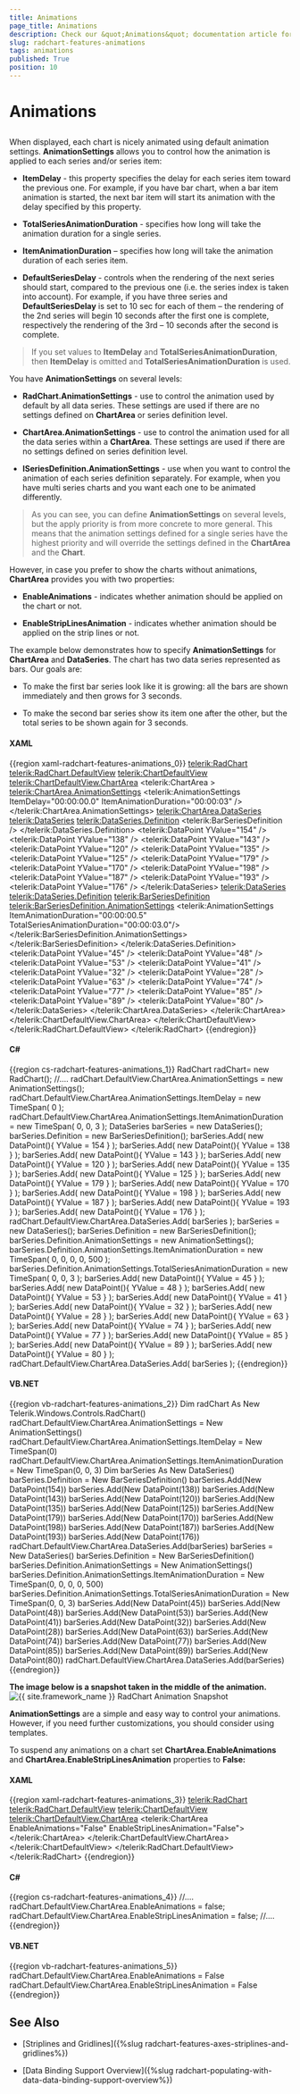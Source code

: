 ```yaml
---
title: Animations
page_title: Animations
description: Check our &quot;Animations&quot; documentation article for the RadChart {{ site.framework_name }} control.
slug: radchart-features-animations
tags: animations
published: True
position: 10
---
```


# Animations



## 

When displayed, each chart is nicely animated using default animation settings. __AnimationSettings__ allows you to control how the animation is applied to each series and/or series item:

* __ItemDelay__ - this property specifies the delay for each series item toward the previous one. For example, if you have bar chart, when a bar item animation is started, the next bar item will start its animation with the delay specified by this property.

* __TotalSeriesAnimationDuration__ - specifies how long will take the animation duration for a single series.

* __ItemAnimationDuration__ – specifies how long will take the animation duration of each series item.

* __DefaultSeriesDelay__ - controls when the rendering of the next series should start, compared to the previous one (i.e. the series index is taken into account). For example, if you have three series and __DefaultSeriesDelay__ is set to 10 sec for each of them – the rendering of the 2nd series will begin 10 seconds after the first one is complete, respectively the rendering of the 3rd – 10 seconds after the second is complete.

>If you set values to __ItemDelay__ and __TotalSeriesAnimationDuration__, then __ItemDelay__ is omitted and __TotalSeriesAnimationDuration__ is used.

You have __AnimationSettings__ on several levels:

* __RadChart.AnimationSettings__ - use to control the animation used by default by all data series. These settings are used if there are no settings defined on __ChartArea__ or series definition level.

* __ChartArea.AnimationSettings__ - use to control the animation used for all the data series within a __ChartArea__. These settings are used if there are no settings defined on series definition level.

* __ISeriesDefinition.AnimationSettings__ - use when you want to control the animation of each series definition separately. For example, when you have multi series charts and you want each one to be animated differently.

>As you can see, you can define __AnimationSettings__ on several levels, but the apply priority is from more concrete to more general. This means that the animation settings defined for a single series have the highest priority and will override the settings defined in the __ChartArea__ and the __Chart__.

However, in case you prefer to show the charts without animations, __ChartArea__ provides you with two properties:

* __EnableAnimations__ - indicates whether animation should be applied on the chart or not.

* __EnableStripLinesAnimation__ - indicates whether animation should be applied on the strip lines or not. 

The example below demonstrates how to specify __AnimationSettings__ for __ChartArea__ and __DataSeries__. The chart has two data series represented as bars. Our goals are:

* To make the first bar series look like it is growing: all the bars are shown immediately and then grows for 3 seconds.

* To make the second bar series show its item one after the other, but the total series to be shown again for 3 seconds.

#### __XAML__

{{region xaml-radchart-features-animations_0}}
	<telerik:RadChart>
	    <telerik:RadChart.DefaultView>
	        <telerik:ChartDefaultView>
	            <!--....-->
	            <telerik:ChartDefaultView.ChartArea>
	                <telerik:ChartArea >
	                    <telerik:ChartArea.AnimationSettings>
	                        <telerik:AnimationSettings ItemDelay="00:00:00.0" 
	                                                   ItemAnimationDuration="00:00:03" />
	                    </telerik:ChartArea.AnimationSettings>
	                    <telerik:ChartArea.DataSeries>
	                        <telerik:DataSeries>
	                            <telerik:DataSeries.Definition>
	                                <telerik:BarSeriesDefinition />
	                            </telerik:DataSeries.Definition>
	                            <telerik:DataPoint YValue="154" />
	                            <telerik:DataPoint YValue="138" />
	                            <telerik:DataPoint YValue="143" />
	                            <telerik:DataPoint YValue="120" />
	                            <telerik:DataPoint YValue="135" />
	                            <telerik:DataPoint YValue="125" />
	                            <telerik:DataPoint YValue="179" />
	                            <telerik:DataPoint YValue="170" />
	                            <telerik:DataPoint YValue="198" />
	                            <telerik:DataPoint YValue="187" />
	                            <telerik:DataPoint YValue="193" />
	                            <telerik:DataPoint YValue="176" />
	                        </telerik:DataSeries>
	                        <telerik:DataSeries>
	                            <telerik:DataSeries.Definition>
	                                <telerik:BarSeriesDefinition>
	                                    <telerik:BarSeriesDefinition.AnimationSettings>
	                                        <telerik:AnimationSettings ItemAnimationDuration="00:00:00.5" 
	                                                                   TotalSeriesAnimationDuration="00:00:03.0"/>
	                                    </telerik:BarSeriesDefinition.AnimationSettings>
	                                </telerik:BarSeriesDefinition>
	                            </telerik:DataSeries.Definition>
	                            <telerik:DataPoint YValue="45" />
	                            <telerik:DataPoint YValue="48" />
	                            <telerik:DataPoint YValue="53" />
	                            <telerik:DataPoint YValue="41" />
	                            <telerik:DataPoint YValue="32" />
	                            <telerik:DataPoint YValue="28" />
	                            <telerik:DataPoint YValue="63" />
	                            <telerik:DataPoint YValue="74" />
	                            <telerik:DataPoint YValue="77" />
	                            <telerik:DataPoint YValue="85" />
	                            <telerik:DataPoint YValue="89" />
	                            <telerik:DataPoint YValue="80" />
	                        </telerik:DataSeries>
	                    </telerik:ChartArea.DataSeries>
	                </telerik:ChartArea>
	            </telerik:ChartDefaultView.ChartArea>
	        </telerik:ChartDefaultView>
	    </telerik:RadChart.DefaultView>
	</telerik:RadChart>
{{endregion}}



#### __C#__

{{region cs-radchart-features-animations_1}}
	RadChart radChart= new RadChart();
	//....
	radChart.DefaultView.ChartArea.AnimationSettings = new AnimationSettings();
	radChart.DefaultView.ChartArea.AnimationSettings.ItemDelay = new TimeSpan( 0 );
	radChart.DefaultView.ChartArea.AnimationSettings.ItemAnimationDuration = new TimeSpan( 0, 0, 3 );
	DataSeries barSeries = new DataSeries();
	barSeries.Definition = new BarSeriesDefinition();
	barSeries.Add( new DataPoint(){ YValue = 154 } );
	barSeries.Add( new DataPoint(){ YValue = 138 } );
	barSeries.Add( new DataPoint(){ YValue = 143 } );
	barSeries.Add( new DataPoint(){ YValue = 120 } );
	barSeries.Add( new DataPoint(){ YValue = 135 } );
	barSeries.Add( new DataPoint(){ YValue = 125 } );
	barSeries.Add( new DataPoint(){ YValue = 179 } );
	barSeries.Add( new DataPoint(){ YValue = 170 } );
	barSeries.Add( new DataPoint(){ YValue = 198 } );
	barSeries.Add( new DataPoint(){ YValue = 187 } );
	barSeries.Add( new DataPoint(){ YValue = 193 } );
	barSeries.Add( new DataPoint(){ YValue = 176 } );
	radChart.DefaultView.ChartArea.DataSeries.Add( barSeries );
	barSeries = new DataSeries();
	barSeries.Definition = new BarSeriesDefinition();
	barSeries.Definition.AnimationSettings = new AnimationSettings();
	barSeries.Definition.AnimationSettings.ItemAnimationDuration = new TimeSpan( 0, 0, 0, 0, 500 );
	barSeries.Definition.AnimationSettings.TotalSeriesAnimationDuration = new TimeSpan( 0, 0, 3 );
	barSeries.Add( new DataPoint(){ YValue = 45 } );
	barSeries.Add( new DataPoint(){ YValue = 48 } );
	barSeries.Add( new DataPoint(){ YValue = 53 } );
	barSeries.Add( new DataPoint(){ YValue = 41 } );
	barSeries.Add( new DataPoint(){ YValue = 32 } );
	barSeries.Add( new DataPoint(){ YValue = 28 } );
	barSeries.Add( new DataPoint(){ YValue = 63 } );
	barSeries.Add( new DataPoint(){ YValue = 74 } );
	barSeries.Add( new DataPoint(){ YValue = 77 } );
	barSeries.Add( new DataPoint(){ YValue = 85 } );
	barSeries.Add( new DataPoint(){ YValue = 89 } );
	barSeries.Add( new DataPoint(){ YValue = 80 } );
	radChart.DefaultView.ChartArea.DataSeries.Add( barSeries );
{{endregion}}
    
#### __VB.NET__

{{region vb-radchart-features-animations_2}}
	Dim radChart As New Telerik.Windows.Controls.RadChart()
	radChart.DefaultView.ChartArea.AnimationSettings = New AnimationSettings()
	radChart.DefaultView.ChartArea.AnimationSettings.ItemDelay = New TimeSpan(0)
	radChart.DefaultView.ChartArea.AnimationSettings.ItemAnimationDuration = New TimeSpan(0, 0, 3)
	Dim barSeries As New DataSeries()
	barSeries.Definition = New BarSeriesDefinition()
	barSeries.Add(New DataPoint(154))
	barSeries.Add(New DataPoint(138))
	barSeries.Add(New DataPoint(143))
	barSeries.Add(New DataPoint(120))
	barSeries.Add(New DataPoint(135))
	barSeries.Add(New DataPoint(125))
	barSeries.Add(New DataPoint(179))
	barSeries.Add(New DataPoint(170))
	barSeries.Add(New DataPoint(198))
	barSeries.Add(New DataPoint(187))
	barSeries.Add(New DataPoint(193))
	barSeries.Add(New DataPoint(176))
	radChart.DefaultView.ChartArea.DataSeries.Add(barSeries)
	barSeries = New DataSeries()
	barSeries.Definition = New BarSeriesDefinition()
	barSeries.Definition.AnimationSettings = New AnimationSettings()
	barSeries.Definition.AnimationSettings.ItemAnimationDuration = New TimeSpan(0, 0, 0, 0, 500)
	barSeries.Definition.AnimationSettings.TotalSeriesAnimationDuration = New TimeSpan(0, 0, 3)
	barSeries.Add(New DataPoint(45))
	barSeries.Add(New DataPoint(48))
	barSeries.Add(New DataPoint(53))
	barSeries.Add(New DataPoint(41))
	barSeries.Add(New DataPoint(32))
	barSeries.Add(New DataPoint(28))
	barSeries.Add(New DataPoint(63))
	barSeries.Add(New DataPoint(74))
	barSeries.Add(New DataPoint(77))
	barSeries.Add(New DataPoint(85))
	barSeries.Add(New DataPoint(89))
	barSeries.Add(New DataPoint(80))
	radChart.DefaultView.ChartArea.DataSeries.Add(barSeries)
{{endregion}}
    
__The image below is a snapshot taken in the middle of the animation.__
![{{ site.framework_name }} RadChart Animation Snapshot](images/RadChart_Features_Animations_01.png)

__AnimationSettings__ are a simple and easy way to control your animations. However, if you need further customizations, you should consider using templates.

To suspend any animations on a chart set __ChartArea.EnableAnimations__ and __ChartArea.EnableStripLinesAnimation__ properties to __False:__

#### __XAML__

{{region xaml-radchart-features-animations_3}}
	<telerik:RadChart>
	    <telerik:RadChart.DefaultView>
	        <telerik:ChartDefaultView>
	            <!--....-->
	            <telerik:ChartDefaultView.ChartArea>
	                <telerik:ChartArea EnableAnimations="False" EnableStripLinesAnimation="False">
	                    <!--....-->
	                </telerik:ChartArea>
	            </telerik:ChartDefaultView.ChartArea>
	        </telerik:ChartDefaultView>
	    </telerik:RadChart.DefaultView>
	</telerik:RadChart>
{{endregion}}



#### __C#__

{{region cs-radchart-features-animations_4}}
	//....
	radChart.DefaultView.ChartArea.EnableAnimations = false;
	radChart.DefaultView.ChartArea.EnableStripLinesAnimation = false;
	//....
{{endregion}}



#### __VB.NET__

{{region vb-radchart-features-animations_5}}
	radChart.DefaultView.ChartArea.EnableAnimations = False
	radChart.DefaultView.ChartArea.EnableStripLinesAnimation = False
{{endregion}}



## See Also[](796308DB-6789-4F88-8C96-7D29A8F49E8B)

 * [Striplines and Gridlines]({%slug radchart-features-axes-striplines-and-gridlines%})

 * [Data Binding Support Overview]({%slug radchart-populating-with-data-data-binding-support-overview%})
